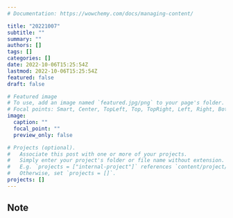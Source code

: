 ```yaml
---
# Documentation: https://wowchemy.com/docs/managing-content/

title: "20221007"
subtitle: ""
summary: ""
authors: []
tags: []
categories: []
date: 2022-10-06T15:25:54Z
lastmod: 2022-10-06T15:25:54Z
featured: false
draft: false

# Featured image
# To use, add an image named `featured.jpg/png` to your page's folder.
# Focal points: Smart, Center, TopLeft, Top, TopRight, Left, Right, BottomLeft, Bottom, BottomRight.
image:
  caption: ""
  focal_point: ""
  preview_only: false

# Projects (optional).
#   Associate this post with one or more of your projects.
#   Simply enter your project's folder or file name without extension.
#   E.g. `projects = ["internal-project"]` references `content/project/deep-learning/index.md`.
#   Otherwise, set `projects = []`.
projects: []
---
```


## Note

